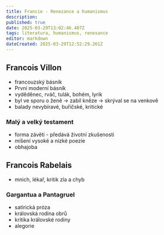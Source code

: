 ```yaml
---
title: Francie - Renezance a humanismus
description: 
published: true
date: 2025-03-29T13:02:46.407Z
tags: literatura, humanismus, renesance
editor: markdown
dateCreated: 2025-03-29T12:52:29.261Z
---
```


## Francois Villon
- francouzský básník
- První moderní básník
- vyděděnec, rváč, tulák, bohém, lyrik
- byl ve sporu o ženě -> zabil kněze -> skrýval se na venkově
- balady nevybíravé, buřičské, kritické

### Malý a velký testament
- forma závěti - předává životní zkušenosti
- míšení vysoké a nízké poezie
- obhajoba

## Francois Rabelais
- mnich, lékař, kritik zla a chyb

### Gargantua a Pantagruel
- satirická próza
- královská rodina obrů
- kritika královské rodiny
- alegorie